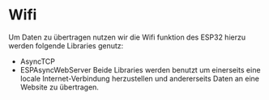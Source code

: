# Wifi
Um Daten zu übertragen nutzen wir die Wifi funktion des ESP32 hierzu werden folgende Libraries genutz:
 - AsyncTCP
 - ESPAsyncWebServer
Beide Libraries werden benutzt um einerseits eine locale Internet-Verbindung herzustellen und andererseits Daten an eine Website zu übertragen. 
